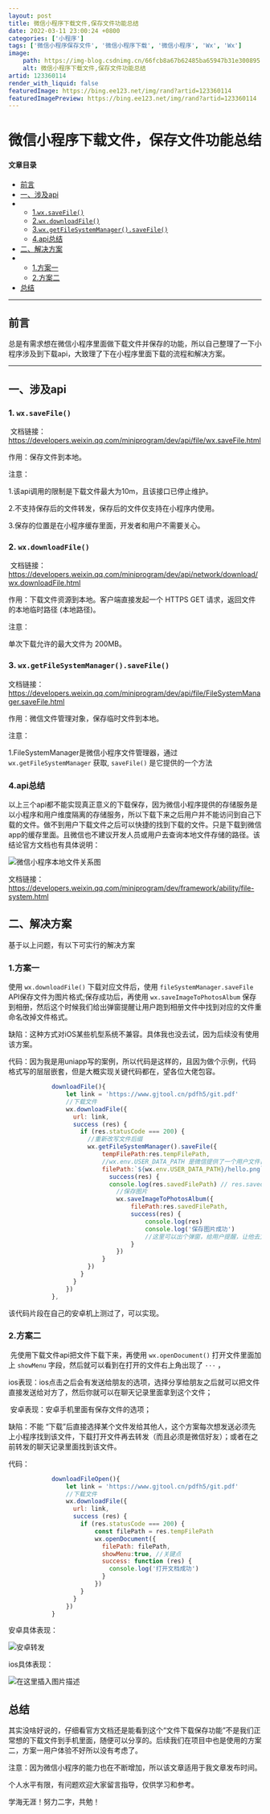 ```yaml
---
layout: post
title: 微信小程序下载文件,保存文件功能总结
date: 2022-03-11 23:00:24 +0800
categories: ['小程序']
tags: ['微信小程序保存文件', '微信小程序下载', '微信小程序', 'Wx', 'Wx']
image:
    path: https://img-blog.csdnimg.cn/66fcb8a67b62485ba65947b31e300895.png?x-oss-process&#61;image/watermark,type_d3F5LXplbmhlaQ,shadow_50,text_Q1NETiBA5LqU5pyI6Zey5LqR5LiA6YeO6bmk,size_20,color_FFFFFF,t_70,g_se,x_16#pic_center
    alt: 微信小程序下载文件,保存文件功能总结
artid: 123360114
render_with_liquid: false
featuredImage: https://bing.ee123.net/img/rand?artid=123360114
featuredImagePreview: https://bing.ee123.net/img/rand?artid=123360114
---
```


# 微信小程序下载文件，保存文件功能总结

#### 文章目录

* [前言](#_5)
* [一、涉及api](#api_11)
* + [1.`wx.saveFile()`](#1wxsaveFile_12)
  + [2.`wx.downloadFile()`](#2wxdownloadFile_22)
  + [3.`wx.getFileSystemManager().saveFile()`](#3wxgetFileSystemManagersaveFile_29)
  + [4.api总结](#4api_37)
* [二、解决方案](#_44)
* + [1.方案一](#1_46)
  + [2.方案二](#2_86)
* [总结](#_126)

---

## 前言

总是有需求想在微信小程序里面做下载文件并保存的功能，所以自己整理了一下小程序涉及到下载api，大致理了下在小程序里面下载的流程和解决方案。

---

## 一、涉及api

### 1. `wx.saveFile()`

​ 文档链接：
<https://developers.weixin.qq.com/miniprogram/dev/api/file/wx.saveFile.html>

作用：保存文件到本地。

​注意：
  
1.该api调用的限制是下载文件最大为10m，且该接口已停止维护。
  
2.不支持保存后的文件转发，保存后的文件仅支持在小程序内使用。
  
3.保存的位置是在小程序缓存里面，开发者和用户不需要关心。

### 2. `wx.downloadFile()`

​ 文档链接：
<https://developers.weixin.qq.com/miniprogram/dev/api/network/download/wx.downloadFile.html>

作用：下载文件资源到本地。客户端直接发起一个 HTTPS GET 请求，返回文件的本地临时路径 (本地路径)。
  
注意：
  
单次下载允许的最大文件为 200MB。

### 3. `wx.getFileSystemManager().saveFile()`

文档链接：
<https://developers.weixin.qq.com/miniprogram/dev/api/file/FileSystemManager.saveFile.html>

作用：微信文件管理对象，保存临时文件到本地。
  
注意：
  
1.FileSystemManager是微信小程序文件管理器，通过
`wx.getFileSystemManager`
获取,
`saveFile()`
是它提供的一个方法

### 4.api总结

以上三个api都不能实现真正意义的下载保存，因为微信小程序提供的存储服务是以小程序和用户维度隔离的存储服务，所以下载下来之后用户并不能访问到自己下载的文件。做不到用户下载文件之后可以快捷的找到下载的文件。只是下载到微信app的缓存里面。且微信也不建议开发人员或用户去查询本地文件存储的路径。该结论官方文档也有具体说明：
  
![微信小程序本地文件关系图](https://i-blog.csdnimg.cn/blog_migrate/b595cee35395b0665e0da18080d9ff7e.png#pic_center)

文档链接：
<https://developers.weixin.qq.com/miniprogram/dev/framework/ability/file-system.html>

## 二、解决方案

基于以上问题，有以下可实行的解决方案

### 1.方案一

使用
`wx.downloadFile()`
下载对应文件后，使用
`fileSystemManager.saveFile`
API保存文件为图片格式;保存成功后，再使用
`wx.saveImageToPhotosAlbum`
保存到相册，然后这个时候我们给出弹窗提醒让用户跑到相册文件中找到对应的文件重命名改掉文件格式。

缺陷：这种方式对iOS某些机型系统不兼容。具体我也没去试，因为后续没有使用该方案。

代码：因为我是用uniapp写的案例，所以代码是这样的，且因为做个示例，代码格式写的层层嵌套，但是大概实现关键代码都在，望各位大佬包容。

```javascript
			downloadFile(){
				let link = 'https://www.gjtool.cn/pdfh5/git.pdf'
				//下载文件
				wx.downloadFile({
				  url: link,
				  success (res) {
				    if (res.statusCode === 200) {
					  //重新改写文件后缀
				      wx.getFileSystemManager().saveFile({
						  tempFilePath:res.tempFilePath,
						  //wx.env.USER_DATA_PATH 是微信提供了一个用户文件目录给开发者，开发者对这个目录有完全自由的读写权限
						  filePath:`${wx.env.USER_DATA_PATH}/hello.png`,
						    success(res) {
  						    console.log(res.savedFilePath) // res.savedFilePath 为一个本地缓存文件路径
							  //保存图片
							  wx.saveImageToPhotosAlbum({
								  filePath:res.savedFilePath,
							      success(res) {
									  console.log(res)
									  console.log('保存图片成功')
									  //这里可以出个弹窗，给用户提醒，让他去文件管理器里面找到后重命名
								  }
							  })
  						  }
					  })
				    }
				  }
				})
			},

```

该代码片段在自己的安卓机上测过了，可以实现。

### 2.方案二

​ 先使用下载文件api把文件下载下来，再使用
`wx.openDocument()`
打开文件里面加上
`showMenu`
字段，然后就可以看到在打开的文件右上角出现了
`···`
，

​ ios表现：ios点击之后会有发送给朋友的选项，选择分享给朋友之后就可以把文件直接发送给对方了，然后你就可以在聊天记录里面拿到这个文件；

​ 安卓表现：安卓手机里面有保存文件的选项；

缺陷：不能 “下载”后直接选择某个文件发给其他人，这个方案每次想发送必须先上小程序找到该文件，下载打开文件再去转发（而且必须是微信好友）；或者在之前转发的聊天记录里面找到该文件。

代码：

```javascript
			downloadFileOpen(){
				let link = 'https://www.gjtool.cn/pdfh5/git.pdf'
				//下载文件
				wx.downloadFile({
				  url: link,
				  success (res) {
				    if (res.statusCode === 200) {
						const filePath = res.tempFilePath
    					wx.openDocument({
    					  filePath: filePath,
						  showMenu:true, //关键点
    					  success: function (res) {
    					    console.log('打开文档成功')
    					  }
    					})
				    }
				  }
				})
			}

```

安卓具体表现：
  
![安卓转发](https://i-blog.csdnimg.cn/blog_migrate/ba7eef6f1d774d6021e97b54e843ee61.jpeg)
  
ios具体表现：
  
![在这里插入图片描述](https://i-blog.csdnimg.cn/blog_migrate/610ce17488d0a6b66c4da3ecdc411062.jpeg)

## 总结

其实没啥好说的，仔细看官方文档还是能看到这个“文件下载保存功能”不是我们正常想的下载文件到手机里面，随便可以分享的。后续我们在项目中也是使用的方案二，方案一用户体验不好所以没有考虑了。

注意：因为微信小程序的能力也在不断增加，所以该文章适用于我文章发布时间。

个人水平有限，有问题欢迎大家留言指导，仅供学习和参考。

学海无涯！努力二字，共勉！